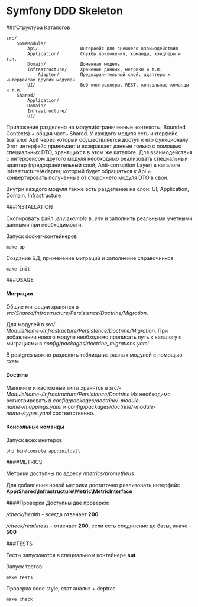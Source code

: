 Symfony DDD Skeleton
================

###Структура Каталогов

```
src/
    SomeModule/
        Api/                Интерфейс для внешнего взаимодействия
        Application/        Службы приложения, команды, хэндлеры и т.п.
        Domain/             Доменная модель
        Infrastructure/     Хранение данных, метрики и т.п.
            Adapter/        Предохранительный слой: адаптеры к интерфейсам других модулей
        UI/                 Веб-контроллеры, REST, консольные команды и т.п.
    Shared/
        Application/
        Domain/
        Infrastructure/
        UI/
```

Приложение разделено на модули(ограниченные контексты, Bounded Contexts) + общая часть Shared.
У каждого модуля есть интерфейс (каталог Api) через который осуществляется доступ к его функционалу. Этот интерфейс принимает и возвращает данные только с помощью специальных DTO, хранящихся в этом же каталоге.
Для взаимодействия с интерфейсом другого модуля необходимо реализовать специальный адаптер (предохранительный слой, Anti-corruption Layer) в каталоге Infrastructure/Adapter, который будет обращаться к Api и конвертировать полученные от стороннего модуля DTO в свои. 

Внутри каждого модуля также есть разделение на слои: UI, Application, Domain, Infrastructure

###INSTALLATION

Скопировать файл _.env.example_ в _.env_ и заполнить реальными учетными данными при необходимости.

Запуск docker-контейнеров
```
make up
```

Создание БД, применение миграций и заполнение справочников
```
make init
```

###USAGE

#### Миграции
Общие миграции хранятся в _src/Shared/Infrastructure/Persistence/Doctrine/Migration_.

Для модулей в _src/-ModuleName-/Infrastructure/Persistence/Doctrine/Migration_. При добавлении нового модуля необходимо прописать путь к каталогу с миграциями в _config/packages/doctrine_migrations.yaml_

В postgres можно разделять таблицы из разных модулей с помощью схем.

#### Doctrine
Маппинги и кастомные типы хранятся в _src/-ModuleName-/Infrastructure/Persistence/Doctrine_
Их необходимо регистрировать в _config/packages/doctrine/-module-name-/mappings.yaml_ и _config/packages/doctrine/-module-name-/types.yaml_ соответственно.

#### Консольные команды

Запуск всех инитеров
```
php bin/console app:init:all
```

####METRICS

Метрики доступны по адресу _/metrics/prometheus_

Для добавления новой метрики достаточно реализовать интерфейс **App\Shared\Infrastructure\Metric\MetricInterface**

####Проверки
Доступны две проверки:

_/check/health_ - всегда отвечает **200**

_/check/readiness_ - отвечает **200**, если есть соединение до базы, иначе - **500**

###TESTS

Тесты запускаются в специальном контейнере **sut**

Запуск тестов:
```
make tests
```

Проверка code style, стат анализ + deptrac 
```
make check
```